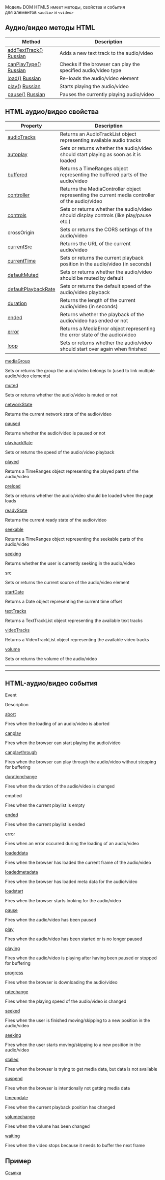 Модель DOM HTML5 имеет методы, свойства и события для элементов `<audio>` и `<video>`

## Аудио/видео методы HTML

Method | Description
------ | ---------
[addTextTrack()](https://www.w3schools.com/tags/av_met_addtexttrack.asp) [Russian](https://andew.ru/pages/page/html5-audio-video-js-addtexttrack.php)|Adds a new text track to the audio/video
[canPlayType()](https://www.w3schools.com/tags/av_met_canplaytype.asp) [Russian](https://andew.ru/pages/page/html5-audio-video-js-canplaytype.php)|Checks if the browser can play the specified audio/video type
[load()](https://www.w3schools.com/tags/av_met_load.asp) [Russian](https://andew.ru/pages/page/html5-audio-video-js-load.php)|Re-loads the audio/video element
[play()](https://www.w3schools.com/tags/av_met_play.asp) [Russian](https://html5css.ru/tags/av_met_play.php)|Starts playing the audio/video
[pause()](https://www.w3schools.com/tags/av_met_pause.asp) [Russian](https://html5css.ru/tags/av_met_pause.php)|Pauses the currently playing audio/video

## HTML аудио/видео свойства

Property | Description
------------- | ---------------
[audioTracks](https://www.w3schools.com/tags/av_prop_audiotracks.asp)|Returns an AudioTrackList object representing available audio tracks
[autoplay](https://www.w3schools.com/tags/av_prop_autoplay.asp)|Sets or returns whether the audio/video should start playing as soon as it is loaded
[buffered](https://www.w3schools.com/tags/av_prop_buffered.asp)|Returns a TimeRanges object representing the buffered parts of the audio/video
[controller](https://www.w3schools.com/tags/av_prop_controller.asp)|Returns the MediaController object representing the current media controller of the audio/video
[controls](https://www.w3schools.com/tags/av_prop_controls.asp)|Sets or returns whether the audio/video should display controls (like play/pause etc.)
crossOrigin | Sets or returns the CORS settings of the audio/video
[currentSrc](https://www.w3schools.com/tags/av_prop_currentsrc.asp)|Returns the URL of the current audio/video
[currentTime](https://www.w3schools.com/tags/av_prop_currenttime.asp)|Sets or returns the current playback position in the audio/video (in seconds)
[defaultMuted](https://www.w3schools.com/tags/av_prop_defaultmuted.asp)|Sets or returns whether the audio/video should be muted by default
[defaultPlaybackRate](https://www.w3schools.com/tags/av_prop_defaultplaybackrate.asp)|Sets or returns the default speed of the audio/video playback
[duration](https://www.w3schools.com/tags/av_prop_duration.asp)|Returns the length of the current audio/video (in seconds)
[ended](https://www.w3schools.com/tags/av_prop_ended.asp)|Returns whether the playback of the audio/video has ended or not
[error](https://www.w3schools.com/tags/av_prop_error.asp)|Returns a MediaError object representing the error state of the audio/video
[loop](https://www.w3schools.com/tags/av_prop_loop.asp)|Sets or returns whether the audio/video should start over again when finished

[mediaGroup](https://www.w3schools.com/tags/av_prop_mediagroup.asp)

Sets or returns the group the audio/video belongs to (used to link multiple audio/video elements)

[muted](https://www.w3schools.com/tags/av_prop_muted.asp)

Sets or returns whether the audio/video is muted or not

[networkState](https://www.w3schools.com/tags/av_prop_networkstate.asp)

Returns the current network state of the audio/video

[paused](https://www.w3schools.com/tags/av_prop_paused.asp)

Returns whether the audio/video is paused or not

[playbackRate](https://www.w3schools.com/tags/av_prop_playbackrate.asp)

Sets or returns the speed of the audio/video playback

[played](https://www.w3schools.com/tags/av_prop_played.asp)

Returns a TimeRanges object representing the played parts of the audio/video

[preload](https://www.w3schools.com/tags/av_prop_preload.asp)

Sets or returns whether the audio/video should be loaded when the page loads

[readyState](https://www.w3schools.com/tags/av_prop_readystate.asp)

Returns the current ready state of the audio/video

[seekable](https://www.w3schools.com/tags/av_prop_seekable.asp)

Returns a TimeRanges object representing the seekable parts of the audio/video

[seeking](https://www.w3schools.com/tags/av_prop_seeking.asp)

Returns whether the user is currently seeking in the audio/video

[src](https://www.w3schools.com/tags/av_prop_src.asp)

Sets or returns the current source of the audio/video element

[startDate](https://www.w3schools.com/tags/av_prop_startdate.asp)

Returns a Date object representing the current time offset

[textTracks](https://www.w3schools.com/tags/av_prop_texttracks.asp)

Returns a TextTrackList object representing the available text tracks

[videoTracks](https://www.w3schools.com/tags/av_prop_videotracks.asp)

Returns a VideoTrackList object representing the available video tracks

[volume](https://www.w3schools.com/tags/av_prop_volume.asp)

Sets or returns the volume of the audio/video

---

---

## HTML-аудио/видео события

Event

Description

[abort](https://www.w3schools.com/tags/av_event_abort.asp)

Fires when the loading of an audio/video is aborted

[canplay](https://www.w3schools.com/tags/av_event_canplay.asp)

Fires when the browser can start playing the audio/video

[canplaythrough](https://www.w3schools.com/tags/av_event_canplaythrough.asp)

Fires when the browser can play through the audio/video without stopping for buffering

[durationchange](https://www.w3schools.com/tags/av_event_durationchange.asp)

Fires when the duration of the audio/video is changed

emptied

Fires when the current playlist is empty

[ended](https://www.w3schools.com/tags/av_event_ended.asp)

Fires when the current playlist is ended

[error](https://www.w3schools.com/tags/av_event_error.asp)

Fires when an error occurred during the loading of an audio/video

[loadeddata](https://www.w3schools.com/tags/av_event_loadeddata.asp)

Fires when the browser has loaded the current frame of the audio/video

[loadedmetadata](https://www.w3schools.com/tags/av_event_loadedmetadata.asp)

Fires when the browser has loaded meta data for the audio/video

[loadstart](https://www.w3schools.com/tags/av_event_loadstart.asp)

Fires when the browser starts looking for the audio/video

[pause](https://www.w3schools.com/tags/av_event_pause.asp)

Fires when the audio/video has been paused

[play](https://www.w3schools.com/tags/av_event_play.asp)

Fires when the audio/video has been started or is no longer paused

[playing](https://www.w3schools.com/tags/av_event_playing.asp)

Fires when the audio/video is playing after having been paused or stopped for buffering

[progress](https://www.w3schools.com/tags/av_event_progress.asp)

Fires when the browser is downloading the audio/video

[ratechange](https://www.w3schools.com/tags/av_event_ratechange.asp)

Fires when the playing speed of the audio/video is changed

[seeked](https://www.w3schools.com/tags/av_event_seeked.asp)

Fires when the user is finished moving/skipping to a new position in the audio/video

[seeking](https://www.w3schools.com/tags/av_event_seeking.asp)

Fires when the user starts moving/skipping to a new position in the audio/video

[stalled](https://www.w3schools.com/tags/av_event_stalled.asp)

Fires when the browser is trying to get media data, but data is not available

[suspend](https://www.w3schools.com/tags/av_event_suspend.asp)

Fires when the browser is intentionally not getting media data

[timeupdate](https://www.w3schools.com/tags/av_event_timeupdate.asp)

Fires when the current playback position has changed

[volumechange](https://www.w3schools.com/tags/av_event_volumechange.asp)

Fires when the volume has been changed

[waiting](https://www.w3schools.com/tags/av_event_waiting.asp)

Fires when the video stops because it needs to buffer the next frame

## Пример

[Ссылка](https://andew.ru/pages/page/html5-audio-video-js-media-demonstration.php)